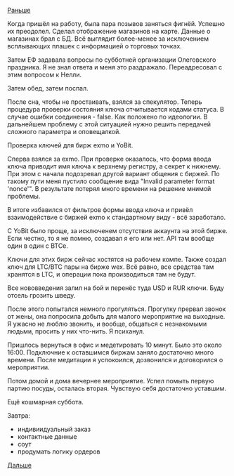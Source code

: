 [Раньше](2017.10.24.md)

Когда пришёл на работу, была пара позывов заняться фигнёй. Успешно их преодолел.
Сделал отображение магазинов на карте. Данные о магазинах брал с БД.
Всё выглядит более-менее за исключением всплывающих плашек с информацией о торговых точках.

Затем ЕФ задавала вопросы по субботней организации Олеговского праздника. Я не знал ответа и меня это раздражало. Переадресовал с этим вопросом к Нелли.

Затем обед, затем поспал.

После сна, чтобы не простаивать, взялся за спекулятор. 
Теперь процедура проверки состояния ключа отчитывается кодами статуса. В случае ошибки соединения - false. Как положено по идеологии. В дальнейшем проблему с этой ситуацией нужно решить передачей сложного параметра и оповещалкой.

Проверка ключей для бирж exmo и YoBit.

Сперва взялся за exmo. При проверке оказалось, что форма ввода ключа приводит имя ключа к верхнему регистру, а секрет к нижнему.
При этом с начала подозревал другой вариант общения с биржей. По такому пути меня пустило сообщение вида "Invalid parameter format 'nonce'". В результате потерял много времени на решение мнимой проблемы.

В итоге избавился от фильтров формы ввода ключа и привёл взаимодействие с биржей exmo к стандартному виду - всё заработало.

С YoBit было проще, за исключенем отсутствия аккаунта на этой бирже. Если честно, то я не помню, создавал я его или нет. API там вообще один в один с BTCe.

Ключи для этих бирж сейчас хостятся на рабочем компе. Также создал ключ для LTC/BTC пары на бирже wex. Всё равно, все средства там хранятся в LTC, и операции пока производиться там не будут.

Все нововведения залил на бой и перенёс туда USD и RUR ключи. Буду отсель грозить шведу.

После этого попытался немного прогуляться. Прогулку прервал звонок от жены, она попросила добыть для малого мероприятие на выходные. Я ужасно не люблю звонить, и вообще, общаться с незнакомыми людьми, просить у них что-нить. Я психанул.

Пришлось вернуться в офис и медетировать 10 минут. Было это около 16:00. Подключние к оставшимся биржам заняло достаточно много времени.
После медитации я успокоился, дозвонился и договорился о мероприятии.

Потом домой и дома вечернее мероприятие.
Успел помыть первую партию посуды, осталась вторая.
Чувствую себя достаточно уставшим.

Ещё кошмарная суббота.

Завтра:
  * индивиидуальный заказ
  * контактные данные
  * соут
  * продумать логику ордеров

[Дальше](2017.10.26.md)